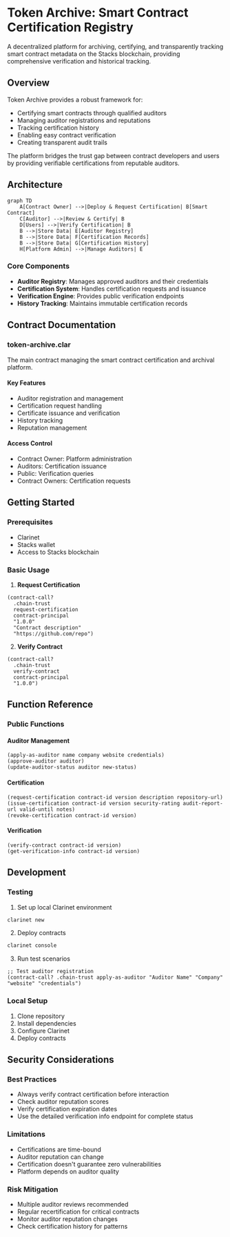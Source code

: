 # Token Archive: Smart Contract Certification Registry

A decentralized platform for archiving, certifying, and transparently tracking smart contract metadata on the Stacks blockchain, providing comprehensive verification and historical tracking. 

## Overview

Token Archive provides a robust framework for:
- Certifying smart contracts through qualified auditors
- Managing auditor registrations and reputations
- Tracking certification history
- Enabling easy contract verification
- Creating transparent audit trails

The platform bridges the trust gap between contract developers and users by providing verifiable certifications from reputable auditors.

## Architecture

```mermaid
graph TD
    A[Contract Owner] -->|Deploy & Request Certification| B[Smart Contract]
    C[Auditor] -->|Review & Certify| B
    D[Users] -->|Verify Certification| B
    B -->|Store Data| E[Auditor Registry]
    B -->|Store Data| F[Certification Records]
    B -->|Store Data| G[Certification History]
    H[Platform Admin] -->|Manage Auditors| E
```

### Core Components
- **Auditor Registry**: Manages approved auditors and their credentials
- **Certification System**: Handles certification requests and issuance
- **Verification Engine**: Provides public verification endpoints
- **History Tracking**: Maintains immutable certification records

## Contract Documentation

### token-archive.clar

The main contract managing the smart contract certification and archival platform.

#### Key Features
- Auditor registration and management
- Certification request handling
- Certificate issuance and verification
- History tracking
- Reputation management

#### Access Control
- Contract Owner: Platform administration
- Auditors: Certification issuance
- Public: Verification queries
- Contract Owners: Certification requests

## Getting Started

### Prerequisites
- Clarinet
- Stacks wallet
- Access to Stacks blockchain

### Basic Usage

1. **Request Certification**
```clarity
(contract-call? 
  .chain-trust 
  request-certification 
  contract-principal 
  "1.0.0" 
  "Contract description" 
  "https://github.com/repo")
```

2. **Verify Contract**
```clarity
(contract-call? 
  .chain-trust 
  verify-contract 
  contract-principal 
  "1.0.0")
```

## Function Reference

### Public Functions

#### Auditor Management
```clarity
(apply-as-auditor name company website credentials)
(approve-auditor auditor)
(update-auditor-status auditor new-status)
```

#### Certification
```clarity
(request-certification contract-id version description repository-url)
(issue-certification contract-id version security-rating audit-report-url valid-until notes)
(revoke-certification contract-id version)
```

#### Verification
```clarity
(verify-contract contract-id version)
(get-verification-info contract-id version)
```

## Development

### Testing
1. Set up local Clarinet environment
```bash
clarinet new
```

2. Deploy contracts
```bash
clarinet console
```

3. Run test scenarios
```clarity
;; Test auditor registration
(contract-call? .chain-trust apply-as-auditor "Auditor Name" "Company" "website" "credentials")
```

### Local Setup
1. Clone repository
2. Install dependencies
3. Configure Clarinet
4. Deploy contracts

## Security Considerations

### Best Practices
- Always verify contract certification before interaction
- Check auditor reputation scores
- Verify certification expiration dates
- Use the detailed verification info endpoint for complete status

### Limitations
- Certifications are time-bound
- Auditor reputation can change
- Certification doesn't guarantee zero vulnerabilities
- Platform depends on auditor quality

### Risk Mitigation
- Multiple auditor reviews recommended
- Regular recertification for critical contracts
- Monitor auditor reputation changes
- Check certification history for patterns